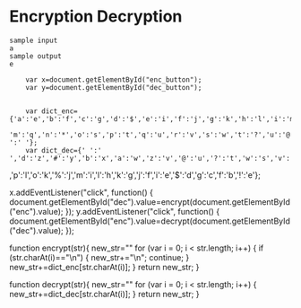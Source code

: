  # Encryption Decryption 
 ````
 sample input
 a
 sample output
 e
 
 ````

		var x=document.getElementById("enc_button");
		var y=document.getElementById("dec_button");


		var dict_enc={'a':'e','b':'f','c':'g','d':'$','e':'i','f':'j','g':'k','h':'l','i':'m','j':'%','k':'o','l':'p',
		'm':'q','n':'*','o':'s','p':'t','q':'u','r':'v','s':'w','t':'?','u':'@','v':'z','w':'a','x':'b','y':'#','z':'d',' ':' '};
		var dict_dec={' ':' ','d':'z','#':'y','b':'x','a':'w','z':'v','@':'u','?':'t','w':'s','v':'r','u':'q','t':'p','s':'o','*':'n','q':'m'		
,'p':'l','o':'k','%':'j','m':'i','l':'h','k':'g','j':'f','i':'e','$':'d','g':'c','f':'b','!':'e'};

x.addEventListener("click", function()
	{
		document.getElementById("dec").value=encrypt(document.getElementById("enc").value);
	});
y.addEventListener("click", function()
	{
		document.getElementById("enc").value=decrypt(document.getElementById("dec").value);
	});

function encrypt(str){
	new_str=""
	for (var i = 0; i < str.length; i++) {
		if (str.charAt(i)=="\n")
		{
			new_str+="\n";
			continue;
		}
    new_str+=dict_enc[str.charAt(i)];
}
return new_str;
	}

function decrypt(str){
	new_str=""
	for (var i = 0; i < str.length; i++) {
   new_str+=dict_dec[str.charAt(i)];
}
return new_str;
	}

